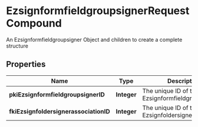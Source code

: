 

# EzsignformfieldgroupsignerRequestCompound

An Ezsignformfieldgroupsigner Object and children to create a complete structure

## Properties

Name | Type | Description | Notes
------------ | ------------- | ------------- | -------------
**pkiEzsignformfieldgroupsignerID** | **Integer** | The unique ID of the Ezsignformfieldgroupsigner |  [optional]
**fkiEzsignfoldersignerassociationID** | **Integer** | The unique ID of the Ezsignfoldersignerassociation | 



